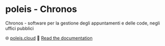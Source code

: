 # poleis - Chronos
Chronos - software per la gestione degli appuntamenti e delle code, negli uffici pubblici

🌐 [poleis.cloud](https://poleis.cloud)
📃 [Read the documentation](https://docs.poleis.cloud/)
